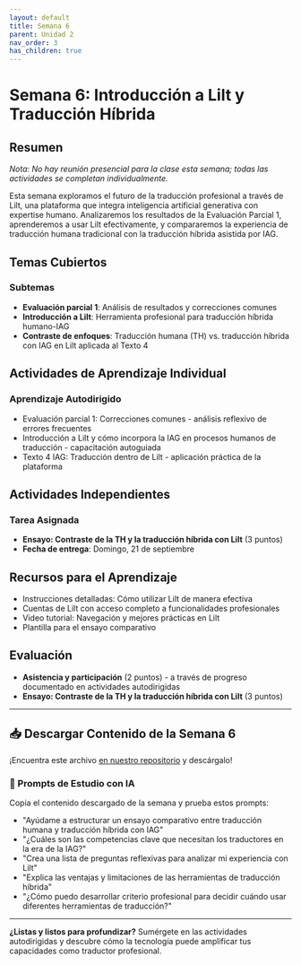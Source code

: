 ```yaml
---
layout: default
title: Semana 6
parent: Unidad 2
nav_order: 3
has_children: true
---
```


# Semana 6: Introducción a Lilt y Traducción Híbrida

## Resumen

*Nota: No hay reunión presencial para la clase esta semana; todas las actividades se completan individualmente.*

Esta semana exploramos el futuro de la traducción profesional a través de Lilt, una plataforma que integra inteligencia artificial generativa con expertise humano. Analizaremos los resultados de la Evaluación Parcial 1, aprenderemos a usar Lilt efectivamente, y compararemos la experiencia de traducción humana tradicional con la traducción híbrida asistida por IAG.

## Temas Cubiertos

### Subtemas
- **Evaluación parcial 1**: Análisis de resultados y correcciones comunes
- **Introducción a Lilt**: Herramienta profesional para traducción híbrida humano-IAG
- **Contraste de enfoques**: Traducción humana (TH) vs. traducción híbrida con IAG en Lilt aplicada al Texto 4

## Actividades de Aprendizaje Individual

### Aprendizaje Autodirigido
- Evaluación parcial 1: Correcciones comunes - análisis reflexivo de errores frecuentes
- Introducción a Lilt y cómo incorpora la IAG en procesos humanos de traducción - capacitación autoguiada
- Texto 4 IAG: Traducción dentro de Lilt - aplicación práctica de la plataforma

## Actividades Independientes

### Tarea Asignada
- **Ensayo: Contraste de la TH y la traducción híbrida con Lilt** (3 puntos)
- **Fecha de entrega**: Domingo, 21 de septiembre

## Recursos para el Aprendizaje

- Instrucciones detalladas: Cómo utilizar Lilt de manera efectiva
- Cuentas de Lilt con acceso completo a funcionalidades profesionales
- Video tutorial: Navegación y mejores prácticas en Lilt
- Plantilla para el ensayo comparativo

## Evaluación

- **Asistencia y participación** (2 puntos) - a través de progreso documentado en actividades autodirigidas
- **Ensayo: Contraste de la TH y la traducción híbrida con Lilt** (3 puntos)

---

## 📥 Descargar Contenido de la Semana 6
¡Encuentra este archivo [en nuestro repositorio](https://github.com/alainamb/uic_tr18-trad-inversa-es-en/blob/main/unidad2/semana6/semana6-resumen.md) y descárgalo!

### 🤖 Prompts de Estudio con IA
Copia el contenido descargado de la semana y prueba estos prompts:
- "Ayúdame a estructurar un ensayo comparativo entre traducción humana y traducción híbrida con IAG"
- "¿Cuáles son las competencias clave que necesitan los traductores en la era de la IAG?"
- "Crea una lista de preguntas reflexivas para analizar mi experiencia con Lilt"
- "Explica las ventajas y limitaciones de las herramientas de traducción híbrida"
- "¿Cómo puedo desarrollar criterio profesional para decidir cuándo usar diferentes herramientas de traducción?"

---

**¿Listas y listos para profundizar?** Sumérgete en las actividades autodirigidas y descubre cómo la tecnología puede amplificar tus capacidades como traductor profesional.
